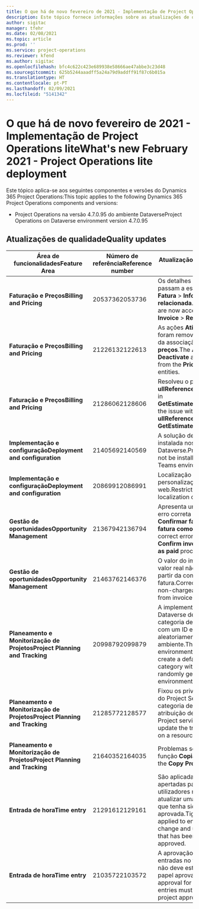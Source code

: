 ```yaml
---
title: O que há de novo fevereiro de 2021 - Implementação de Project Operations lite
description: Este tópico fornece informações sobre as atualizações de qualidade disponíveis na versão de fevereiro de 2021 da implementação do Project Operations lite.
author: sigitac
manager: tfehr
ms.date: 02/08/2021
ms.topic: article
ms.prod: ''
ms.service: project-operations
ms.reviewer: kfend
ms.author: sigitac
ms.openlocfilehash: bfc4c622c423e689938e58666ae47abbe3c23d48
ms.sourcegitcommit: 625b5244aaadff5a24a79d9addff91f87c6b015a
ms.translationtype: HT
ms.contentlocale: pt-PT
ms.lasthandoff: 02/09/2021
ms.locfileid: "5141342"
---
```

# <a name="whats-new-february-2021---project-operations-lite-deployment"></a><span data-ttu-id="50838-103">O que há de novo fevereiro de 2021 - Implementação de Project Operations lite</span><span class="sxs-lookup"><span data-stu-id="50838-103">What's new February 2021 - Project Operations lite deployment</span></span>

<span data-ttu-id="50838-104">Este tópico aplica-se aos seguintes componentes e versões do Dynamics 365 Project Operations:</span><span class="sxs-lookup"><span data-stu-id="50838-104">This topic applies to the following Dynamics 365 Project Operations components and versions:</span></span>

  - <span data-ttu-id="50838-105">Project Operations na versão 4.7.0.95 do ambiente Dataverse</span><span class="sxs-lookup"><span data-stu-id="50838-105">Project Operations on Dataverse environment version 4.7.0.95</span></span>

## <a name="quality-updates"></a><span data-ttu-id="50838-106">Atualizações de qualidade</span><span class="sxs-lookup"><span data-stu-id="50838-106">Quality updates</span></span>

| <span data-ttu-id="50838-107">**Área de funcionalidades**</span><span class="sxs-lookup"><span data-stu-id="50838-107">**Feature Area**</span></span> | <span data-ttu-id="50838-108">**Número de referência**</span><span class="sxs-lookup"><span data-stu-id="50838-108">**Reference number**</span></span> | <span data-ttu-id="50838-109">**Atualização de qualidade**</span><span class="sxs-lookup"><span data-stu-id="50838-109">**Quality update**</span></span> |
| --- | --- | --- |
| <span data-ttu-id="50838-110">**Faturação e Preços**</span><span class="sxs-lookup"><span data-stu-id="50838-110">**Billing and Pricing**</span></span> | <span data-ttu-id="50838-111">2053736</span><span class="sxs-lookup"><span data-stu-id="50838-111">2053736</span></span> | <span data-ttu-id="50838-112">Os detalhes da linha de fatura passam a estar acessíveis através **Fatura** > **Informação relacionada**.</span><span class="sxs-lookup"><span data-stu-id="50838-112">Invoice line details are now accessible by going to **Invoice** > **Related information**.</span></span> |
| <span data-ttu-id="50838-113">**Faturação e Preços**</span><span class="sxs-lookup"><span data-stu-id="50838-113">**Billing and Pricing**</span></span> | <span data-ttu-id="50838-114">2122613</span><span class="sxs-lookup"><span data-stu-id="50838-114">2122613</span></span> | <span data-ttu-id="50838-115">As ações **Ativar** e **Desativar** foram removidas das entidades da associação **Lista de preços**.</span><span class="sxs-lookup"><span data-stu-id="50838-115">The **Activate** and **Deactivate** actions were removed from the **Price List** association entities.</span></span> |
| <span data-ttu-id="50838-116">**Faturação e Preços**</span><span class="sxs-lookup"><span data-stu-id="50838-116">**Billing and Pricing**</span></span> | <span data-ttu-id="50838-117">2128606</span><span class="sxs-lookup"><span data-stu-id="50838-117">2128606</span></span> | <span data-ttu-id="50838-118">Resolveu o problema com **ullReferenceException** no plug-in **GetEstimatesForProject**.</span><span class="sxs-lookup"><span data-stu-id="50838-118">Resolved the issue with **ullReferenceException** in the **GetEstimatesForProject** plug-in.</span></span> |
| <span data-ttu-id="50838-119">**Implementação e configuração**</span><span class="sxs-lookup"><span data-stu-id="50838-119">**Deployment and configuration**</span></span> | <span data-ttu-id="50838-120">2140569</span><span class="sxs-lookup"><span data-stu-id="50838-120">2140569</span></span> | <span data-ttu-id="50838-121">A solução de projeto não deve ser instalada nos ambientes Equipas Dataverse.</span><span class="sxs-lookup"><span data-stu-id="50838-121">Project solution must not be installed in the Dataverse Teams environments.</span></span> |
| <span data-ttu-id="50838-122">**Implementação e configuração**</span><span class="sxs-lookup"><span data-stu-id="50838-122">**Deployment and configuration**</span></span> | <span data-ttu-id="50838-123">2086991</span><span class="sxs-lookup"><span data-stu-id="50838-123">2086991</span></span> | <span data-ttu-id="50838-124">Localização restrita de personalização de recursos web.</span><span class="sxs-lookup"><span data-stu-id="50838-124">Restricted customizing localization of web resources.</span></span> |
| <span data-ttu-id="50838-125">**Gestão de oportunidades**</span><span class="sxs-lookup"><span data-stu-id="50838-125">**Opportunity Management**</span></span> | <span data-ttu-id="50838-126">2136794</span><span class="sxs-lookup"><span data-stu-id="50838-126">2136794</span></span> | <span data-ttu-id="50838-127">Apresenta uma mensagem de erro correta quando o processo **Confirmar fatura** ou **Marcar fatura como paga** falha,</span><span class="sxs-lookup"><span data-stu-id="50838-127">Display correct error message when **Confirm invoice** or **Mark invoice as paid** process fails,</span></span> |
| <span data-ttu-id="50838-128">**Gestão de oportunidades**</span><span class="sxs-lookup"><span data-stu-id="50838-128">**Opportunity Management**</span></span> | <span data-ttu-id="50838-129">2146376</span><span class="sxs-lookup"><span data-stu-id="50838-129">2146376</span></span> | <span data-ttu-id="50838-130">O valor do imposto corrigido num valor real não faturável é criado a partir da confirmação da fatura.</span><span class="sxs-lookup"><span data-stu-id="50838-130">Corrected tax amount in a non-chargeable actual is created from invoice confirmation.</span></span> |
| <span data-ttu-id="50838-131">**Planeamento e Monitorização de Projetos**</span><span class="sxs-lookup"><span data-stu-id="50838-131">**Project Planning and Tracking**</span></span> | <span data-ttu-id="50838-132">2099879</span><span class="sxs-lookup"><span data-stu-id="50838-132">2099879</span></span> | <span data-ttu-id="50838-133">A implementação do ambiente Dataverse deve criar uma categoria de transação padrão com um ID estático e não gerar aleatoriamente um por ambiente.</span><span class="sxs-lookup"><span data-stu-id="50838-133">The Dataverse environment deployment must create a default transaction category with a static ID and not randomly generate one per environment.</span></span> |
| <span data-ttu-id="50838-134">**Planeamento e Monitorização de Projetos**</span><span class="sxs-lookup"><span data-stu-id="50838-134">**Project Planning and Tracking**</span></span> | <span data-ttu-id="50838-135">2128577</span><span class="sxs-lookup"><span data-stu-id="50838-135">2128577</span></span> | <span data-ttu-id="50838-136">Fixou os privilégios do utilizador do Project Service para atualizar a categoria de transação numa atribuição de recursos.</span><span class="sxs-lookup"><span data-stu-id="50838-136">Fixed the Project service user privileges to update the transaction category on a resource assignment.</span></span> |
| <span data-ttu-id="50838-137">**Planeamento e Monitorização de Projetos**</span><span class="sxs-lookup"><span data-stu-id="50838-137">**Project Planning and Tracking**</span></span> | <span data-ttu-id="50838-138">2164035</span><span class="sxs-lookup"><span data-stu-id="50838-138">2164035</span></span> | <span data-ttu-id="50838-139">Problemas solucionados com a função **Copiar**.</span><span class="sxs-lookup"><span data-stu-id="50838-139">Fixed issues with the **Copy Project** function.</span></span> |
| <span data-ttu-id="50838-140">**Entrada de hora**</span><span class="sxs-lookup"><span data-stu-id="50838-140">**Time entry**</span></span> | <span data-ttu-id="50838-141">2129161</span><span class="sxs-lookup"><span data-stu-id="50838-141">2129161</span></span> | <span data-ttu-id="50838-142">São aplicadas restrições mais apertadas para garantir que os utilizadores não podem alterar e atualizar uma entrada de tempo que tenha sido submetida ou aprovada.</span><span class="sxs-lookup"><span data-stu-id="50838-142">Tighter restrictions are applied to ensure users can't change and update a time entry that has been submitted or approved.</span></span> |
| <span data-ttu-id="50838-143">**Entrada de hora**</span><span class="sxs-lookup"><span data-stu-id="50838-143">**Time entry**</span></span> | <span data-ttu-id="50838-144">2103572</span><span class="sxs-lookup"><span data-stu-id="50838-144">2103572</span></span> | <span data-ttu-id="50838-145">A aprovação do tempo para as entradas no tempo não-projeto não deve estar à procura de um papel aprovador do projeto.</span><span class="sxs-lookup"><span data-stu-id="50838-145">Time approval for non-project time entries must not be looking for project approver role.</span></span> |
